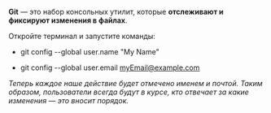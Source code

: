 **Git** — это набор консольных утилит, которые **отслеживают и фиксируют изменения в файлах**.

Откройте терминал и запустите команды:

* git config --global user.name "My Name"

* git config --global user.email myEmail@example.com

*Теперь каждое наше действие будет отмечено именем и почтой. Таким образом, пользователи всегда будут в курсе, кто отвечает за какие изменения — это вносит порядок.*
